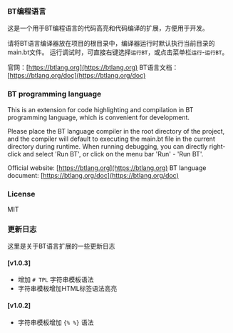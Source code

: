 ### BT编程语言
这是一个用于BT编程语言的代码高亮和代码编译的扩展，方便用于开发。

请将BT语言编译器放在项目的根目录中，编译器运行时默认执行当前目录的main.bt文件。
运行调试时，可直接右键选择`运行BT`，或点击菜单栏`运行`-`运行BT`。

官网：[https://btlang.org](https://btlang.org)
BT语言文档：[https://btlang.org/doc](https://btlang.org/doc)

### BT programming language

This is an extension for code highlighting and compilation in BT programming language, which is convenient for development.

Please place the BT language compiler in the root directory of the project, and the compiler will default to executing the main.bt file in the current directory during runtime.
When running debugging, you can directly right-click and select 'Run BT', or click on the menu bar 'Run' - 'Run BT'.

Official website: [https://btlang.org](https://btlang.org)
BT language document: [https://btlang.org/doc](https://btlang.org/doc)

### License
MIT

### 更新日志

这里是关于BT语言扩展的一些更新日志

#### [v1.0.3]
- 增加 `# TPL` 字符串模板语法
- 字符串模板增加HTML标签语法高亮

#### [v1.0.2]
- 字符串模板增加 `{% %}` 语法
